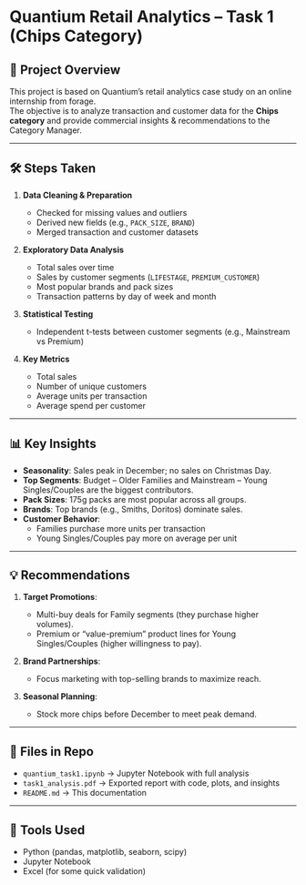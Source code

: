 # Quantium Retail Analytics – Task 1 (Chips Category)

## 📌 Project Overview
This project is based on Quantium’s retail analytics case study on an online internship from forage.  
The objective is to analyze transaction and customer data for the **Chips category** and provide commercial insights & recommendations to the Category Manager.

---

## 🛠️ Steps Taken
1. **Data Cleaning & Preparation**
   - Checked for missing values and outliers
   - Derived new fields (e.g., `PACK_SIZE`, `BRAND`)
   - Merged transaction and customer datasets

2. **Exploratory Data Analysis**
   - Total sales over time
   - Sales by customer segments (`LIFESTAGE`, `PREMIUM_CUSTOMER`)
   - Most popular brands and pack sizes
   - Transaction patterns by day of week and month

3. **Statistical Testing**
   - Independent t-tests between customer segments (e.g., Mainstream vs Premium)

4. **Key Metrics**
   - Total sales
   - Number of unique customers
   - Average units per transaction
   - Average spend per customer

---

## 📊 Key Insights
- **Seasonality**: Sales peak in December; no sales on Christmas Day.  
- **Top Segments**: Budget – Older Families and Mainstream – Young Singles/Couples are the biggest contributors.  
- **Pack Sizes**: 175g packs are most popular across all groups.  
- **Brands**: Top brands (e.g., Smiths, Doritos) dominate sales.  
- **Customer Behavior**:
  - Families purchase more units per transaction  
  - Young Singles/Couples pay more on average per unit  

---

## 💡 Recommendations
1. **Target Promotions**:
   - Multi-buy deals for Family segments (they purchase higher volumes).
   - Premium or “value-premium” product lines for Young Singles/Couples (higher willingness to pay).  

2. **Brand Partnerships**:
   - Focus marketing with top-selling brands to maximize reach.  

3. **Seasonal Planning**:
   - Stock more chips before December to meet peak demand.  

---

## 📂 Files in Repo
- `quantium_task1.ipynb` → Jupyter Notebook with full analysis  
- `task1_analysis.pdf` → Exported report with code, plots, and insights  
- `README.md` → This documentation  

---

## 🚀 Tools Used
- Python (pandas, matplotlib, seaborn, scipy)  
- Jupyter Notebook  
- Excel (for some quick validation)  
